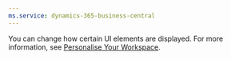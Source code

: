 ```yaml
---
ms.service: dynamics-365-business-central
---
```

You can change how certain UI elements are displayed. For more information, see [Personalise Your Workspace](../ui-personalization-user.md).
